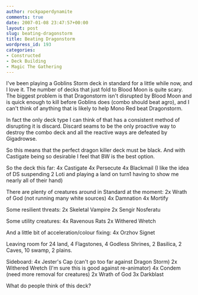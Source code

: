 ```yaml
---
author: rockpaperdynamite
comments: true
date: 2007-01-08 23:47:57+00:00
layout: post
slug: beating-dragonstorm
title: Beating Dragonstorm
wordpress_id: 193
categories:
- Constructed
- Deck Building
- Magic The Gathering
---
```


I've been playing a Goblins Storm deck in standard for a little while now, and I love it. The number of decks that just fold to Blood Moon is quite scary. The biggest problem is that Dragonstorm isn't disrupted by Blood Moon and is quick enough to kill before Goblins does (combo should beat agro), and I can't think of anything that is likely to help Mono Red beat Dragonstorm.

In fact the only deck type I can think of that has a consistent method of disrupting it is discard.  Discard seams to be the only proactive way to destroy the combo deck and all the reactive ways are defeated by Gigadrowse.

So this means that the perfect dragon killer deck must be black. And with Castigate being so desirable I feel that BW is the best option.

So the deck this far:
4x Castigate
4x Persecute
4x Blackmail (I like the idea of DS suspending 2 Loti and playing a land on turn1 having to show me nearly all of their hand)<!-- more -->

There are plenty of creatures around in Standard at the moment:
2x Wrath of God (not running many white sources)
4x Damnation
4x Mortify

Some resilient threats:
2x Skeletal Vampire
2x Sengir Nosferatu

Some utility creatures:
4x Ravenous Rats
2x Withered Wretch

And a little bit of acceleration/colour fixing:
4x Orzhov Signet

Leaving room for 24 land,  4 Flagstones, 4 Godless Shrines, 2 Basilica, 2 Caves, 10 swamp, 2 plains.

Sideboard:
4x Jester's Cap (can't go too far against Dragon Storm)
2x Withered Wretch (I'm sure this is good against re-animator)
4x Condem (need more removal for creatures)
2x Wrath of God
3x Darkblast

What do people think of this deck?
